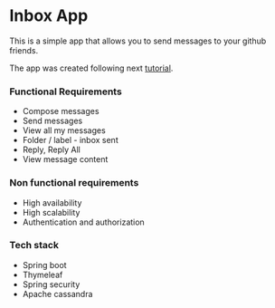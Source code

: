 # Inbox App
This is a simple app that allows you to send messages to your github friends.

The app was created following next [tutorial](https://www.youtube.com/playlist?list=PLqq-6Pq4lTTak0b5DnJ-x85MWMPaTdl4A).

### Functional Requirements

- Compose messages
- Send messages
- View all my messages
- Folder / label - inbox sent
- Reply, Reply All
- View message content

### Non functional requirements

- High availability
- High scalability
- Authentication and authorization

### Tech stack

- Spring boot
- Thymeleaf
- Spring security
- Apache cassandra
